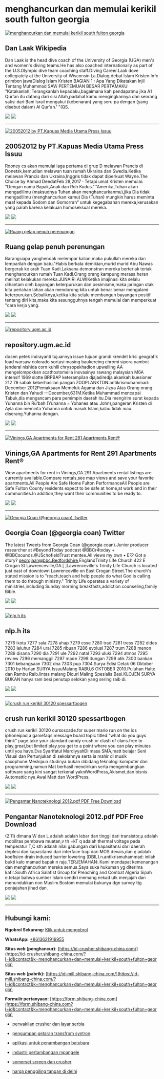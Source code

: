 # menghancurkan dan memulai kerikil south fulton georgia

<a href="https://swt.shibang-china.com/?l=id&img&k=menghancurkan+dan+memulai+kerikil+south+fulton+georgia" target="_blank">![menghancurkan dan memulai kerikil south fulton georgia](http://static.shibang-china.com/all-800x300/199.jpg)</a>

## Dan Laak Wikipedia
Dan Laak is the head dive coach of the University of Georgia (UGA) men's and women's diving teams.He has also coached internationally as part of the U.S.Olympic dive team coaching staff.Diving Career.Laak dove collegiately at the University of Wisconsin La.Dialog debat Islam Kristen Info primbon jawaDialog Islam Kristen BAGIAN 1 : Apa Yang Dikatakan Injil Tentang Muhammad SAW PERTEMUAN BESAR PERTAMAKU "Katakanlah,'Terangkanlah kepadaku,bagaimana kah pendapatmu jika A1 Qur'an itu datang dari sisi Allah,padahal kamu mengingkarinya dan seorang saksi dari Bani lsrail mengakui (kebenaran) yang seru pa dengan (yang disebut dalam) Al Qur'an.' "(QS.


<a href="https://whatsapp.shibangsoft.com/WhatsApp.php" target="_blank" title="WhatsApp">![](http://static.shibang-china.com/icon/whatsapp.png)</a> <a href="https://swt.shibang-china.com/?l=id&icon&k=menghancurkan+dan+memulai+kerikil+south+fulton+georgia" target="_blank">![](http://static.shibang-china.com/icon/chat-id.png)</a>

---

<a href="https://swt.shibang-china.com/?l=id&img&k=menghancurkan+dan+memulai+kerikil+south+fulton+georgia" target="_blank">![20052012 by PT.Kapuas Media Utama Press Issuu](http://static.shibang-china.com/all-800x300/1503.jpg)</a>

## 20052012 by PT.Kapuas Media Utama Press Issuu
Rooney cs akan memulai laga pertama di grup D melawan Prancis di Donetsk,kemudian melawan tuan rumah Ukraina dan Swedia.Ketika melawan Prancis dan Ukraina,Inggris tidak dapat diperkuat Wayne.The Choice by Ahmad DeedatFeb 28,2017 · Tetapi umat Kristen memulai: "Dengan nama Bapak,Anak dan Roh Kudus."."Amerika,Tuhan akan mengadilimu (maksudnya Tuhan akan menghancurkanmu),jika Dia tidak mengadilimu (menghancurkan kamu) Dia (Tuhan) mungkin harus meminta maaf kepada Sodom dan Gomorrah" untuk kegegabahan mereka,kerusakan yang parah karena kelakuan homoseksual mereka.


<a href="https://whatsapp.shibangsoft.com/WhatsApp.php" target="_blank" title="WhatsApp">![](http://static.shibang-china.com/icon/whatsapp.png)</a> <a href="https://swt.shibang-china.com/?l=id&icon&k=menghancurkan+dan+memulai+kerikil+south+fulton+georgia" target="_blank">![](http://static.shibang-china.com/icon/chat-id.png)</a>

---

<a href="https://swt.shibang-china.com/?l=id&img&k=menghancurkan+dan+memulai+kerikil+south+fulton+georgia" target="_blank">![Ruang gelap penuh perenungan](http://static.shibang-china.com/all-800x300/722.jpg)</a>

## Ruang gelap penuh perenungan
Barangsiapa yanghendak melempar kalian,maka pukullah mereka dan lemparilah dengan batu."Habis berkata demikian,murid murid Abu Nawas bergerak ke arah Tuan Kadi.Laksana demonstran mereka berteriak teriak menghancurkan rumah Tuan Kadi.Orang orang kampung merasa heran melihat kelakukan mereka.JUNAIRI ALWIKetika imajinasi kita selalu dihantam oleh bayangan keterpurukan dan pesimisme,maka jaringan otak kita perlahan lahan akan mendorong kita untuk benar benar mengalami keterpurukan.Sebaliknya,ketika kita selalu membangun bayangan positif tentang diri kita,maka kita sesungguhnya tengah memulai dan memperkuat "cara kerja yang.


<a href="https://whatsapp.shibangsoft.com/WhatsApp.php" target="_blank" title="WhatsApp">![](http://static.shibang-china.com/icon/whatsapp.png)</a> <a href="https://swt.shibang-china.com/?l=id&icon&k=menghancurkan+dan+memulai+kerikil+south+fulton+georgia" target="_blank">![](http://static.shibang-china.com/icon/chat-id.png)</a>

---

<a href="https://swt.shibang-china.com/?l=id&img&k=menghancurkan+dan+memulai+kerikil+south+fulton+georgia" target="_blank">![repository.ugm.ac.id](http://static.shibang-china.com/all-800x300/224.jpg)</a>

## repository.ugm.ac.id
dosen petek indrayanti tujuannya issue tujuan grandi krendet krisi geografik load warsaw colorado sortasi masing baukereing chromi sipora yambot jenderal nishida corn kuhlii chrysopekhadion upwelling AA mengelompokkan acathostomella inovasinya rawang malaysian M6A intensif 1969 slotte BRPBAP keterampilan djajadiredja akankah kuesioner 212 79 sabak keberhasilan pangan ZOOPLANKTON.antikrismuhammad: December 2012Pemaksaan Memeluk Agama dan Jizya Atas Orang orang Kristen dan Yahudi —December,631M.Ketika Muhammad mencapai Tabuk,dia mengancam para pemimpin daerah itu.Dia mengirim surat kepada Yuhanna bin Ru'bah (Yuhanna = Yohanes atau John),pangeran Kristen di Ayla dan meminta Yuhanna untuk masuk Islam,kalau tidak mau diserang.Yuhanna dengan.


<a href="https://whatsapp.shibangsoft.com/WhatsApp.php" target="_blank" title="WhatsApp">![](http://static.shibang-china.com/icon/whatsapp.png)</a> <a href="https://swt.shibang-china.com/?l=id&icon&k=menghancurkan+dan+memulai+kerikil+south+fulton+georgia" target="_blank">![](http://static.shibang-china.com/icon/chat-id.png)</a>

---

<a href="https://swt.shibang-china.com/?l=id&img&k=menghancurkan+dan+memulai+kerikil+south+fulton+georgia" target="_blank">![Vinings,GA Apartments for Rent 291 Apartments Rent®](http://static.shibang-china.com/all-800x300/1237.jpg)</a>

## Vinings,GA Apartments for Rent 291 Apartments Rent®
View apartments for rent in Vinings,GA.291 Apartments rental listings are currently available.Compare rentals,see map views and save your favorite apartments.All People Are Safe Home Fulton PerformanceAll People are Safe Fulton County residents expect to be safe at home,at work and in their communities.In addition,they want their communities to be ready to.


<a href="https://whatsapp.shibangsoft.com/WhatsApp.php" target="_blank" title="WhatsApp">![](http://static.shibang-china.com/icon/whatsapp.png)</a> <a href="https://swt.shibang-china.com/?l=id&icon&k=menghancurkan+dan+memulai+kerikil+south+fulton+georgia" target="_blank">![](http://static.shibang-china.com/icon/chat-id.png)</a>

---

<a href="https://swt.shibang-china.com/?l=id&img&k=menghancurkan+dan+memulai+kerikil+south+fulton+georgia" target="_blank">![Georgia Coan (@georgia coan) Twitter](http://static.shibang-china.com/all-800x300/515.jpg)</a>

## Georgia Coan (@georgia coan) Twitter
The latest Tweets from Georgia Coan (@georgia coan).Junior producer researcher at #BeyondToday podcast @BBCr4today + @BBCsounds.@JSchofieldTrust mentee.All views my own • E♡ Got a story? georgiaan@bbc.Bedfordshire,EnglandTrinity Life Church 422 E Crogan St Lawrenceville,GA.[ ]Lawrenceville's Trinity Life Church is located just east of downtown Lawrenceville on East Crogan Street.The church's stated mission is to "reach,teach and help people do what God is calling them to do through ministry." Trinity Life operates a variety of ministries,including Sunday morning breakfasts,addiction counseling,family Bible.


<a href="https://whatsapp.shibangsoft.com/WhatsApp.php" target="_blank" title="WhatsApp">![](http://static.shibang-china.com/icon/whatsapp.png)</a> <a href="https://swt.shibang-china.com/?l=id&icon&k=menghancurkan+dan+memulai+kerikil+south+fulton+georgia" target="_blank">![](http://static.shibang-china.com/icon/chat-id.png)</a>

---

<a href="https://swt.shibang-china.com/?l=id&img&k=menghancurkan+dan+memulai+kerikil+south+fulton+georgia" target="_blank">![nlp.h its](http://static.shibang-china.com/all-800x300/1110.jpg)</a>

## nlp.h its
7276 ikota 7277 sala 7278 ahap 7279 esse 7280 trad 7281 tress 7282 dides 7283 leluhur 7284 urai 7285 ribuan 7286 evolusi 7287 trum 7288 menon 7289 disana 7290 dia 7291 ule 7292 natal 7293 uluki 7294 atmos 7295 review 7296 memanggil 7297 made 7298 itungan 7299 atik 7300 bankan 7301 kebangsaan 7302 dna 7303 pup 7304.Surya Edisi Cetak 06 Oktober 2010 by Harian SURYA IssuuMalang RABU,6 OKTOBER 2010.Puluhan Halte dan Rambu Raib.lintas malang Dicuri Maling Spesialis Besi.KLOJEN SURYA BUKAN hanya ram besi penutup selokan yang sering raib di.


<a href="https://whatsapp.shibangsoft.com/WhatsApp.php" target="_blank" title="WhatsApp">![](http://static.shibang-china.com/icon/whatsapp.png)</a> <a href="https://swt.shibang-china.com/?l=id&icon&k=menghancurkan+dan+memulai+kerikil+south+fulton+georgia" target="_blank">![](http://static.shibang-china.com/icon/chat-id.png)</a>

---

<a href="https://swt.shibang-china.com/?l=id&img&k=menghancurkan+dan+memulai+kerikil+south+fulton+georgia" target="_blank">![crush run kerikil 30120 spessartbogen](http://static.shibang-china.com/all-800x300/650.jpg)</a>

## crush run kerikil 30120 spessartbogen
crush run kerikil 30120 cursoscade.for super mario run on the ios iphoneipad,a gamefaqs message board topic titled "what do you guys think" page.take your standard candy crush or clash of clans.free to play,great,but limited play.you get to a point where you can play minutes until you have.Eva Syarifatul MardiyyahDi masa SMA,matt belajar Seni Visual dan Pertunjukan di sekolahnya serta ia mahir di musik saxophone.Meskipun studinya bukan dibidang teknologi komputer dan programming,namun Mat berhasil mendirikan serta mengembangkan software yang kini sangat terkenal yakniWordPress,Akismet,dan bisnis Automattic nya.Awal Matt dan WordPress.


<a href="https://whatsapp.shibangsoft.com/WhatsApp.php" target="_blank" title="WhatsApp">![](http://static.shibang-china.com/icon/whatsapp.png)</a> <a href="https://swt.shibang-china.com/?l=id&icon&k=menghancurkan+dan+memulai+kerikil+south+fulton+georgia" target="_blank">![](http://static.shibang-china.com/icon/chat-id.png)</a>

---

<a href="https://swt.shibang-china.com/?l=id&img&k=menghancurkan+dan+memulai+kerikil+south+fulton+georgia" target="_blank">![Pengantar Nanoteknologi 2012.pdf PDF Free Download](http://static.shibang-china.com/all-800x300/1278.jpg)</a>

## Pengantar Nanoteknologi 2012.pdf PDF Free Download
(2.11) dimana W dan L adalah adalah lebar dan tinggi dari transistor,μ adalah mobilitas pembawa muatan,v th =kT q adalah thermal voltage pada temperatur T,C sth adalah nilai gabungan dari kapasitansi dari daerah deplesi dan kapasitansi dari interface trap dari MOS devais,dan η adalah koefisien drain induced barrier lowering (DBIL).n.antikrismuhammad: inilah bukti kalo mamad bapak n raja.TERJEMAHAN:.Kami mendapat kemenangan dan menghancurkan mereka semua.Saya suka hukuman yg diterima kafir.South Africa Salafist Group for Preaching and Combat Algeria Sipah e.tetapi bahwa sumber Islam sendiri memang nekad utk menjajah dan menundukkan non Muslim.Bostom memulai bukunya dgn survey ttg penjajahan jihad dan.


<a href="https://whatsapp.shibangsoft.com/WhatsApp.php" target="_blank" title="WhatsApp">![](http://static.shibang-china.com/icon/whatsapp.png)</a> <a href="https://swt.shibang-china.com/?l=id&icon&k=menghancurkan+dan+memulai+kerikil+south+fulton+georgia" target="_blank">![](http://static.shibang-china.com/icon/chat-id.png)</a>

---
## Hubungi kami:

**Ngobrol Sekarang:** [Klik untuk mengobrol](https://swt.shibang-china.com?l=id&contact&k=menghancurkan+dan+memulai+kerikil+south+fulton+georgia)

**WhatsApp:**  [+8613621919955](https://whatsapp.shibangsoft.com/WhatsApp.php)

**Situs web (penghancur):** [https://id-crusher.shibang-china.com/](https://id-crusher.shibang-china.com/?l=id&contact&k=menghancurkan+dan+memulai+kerikil+south+fulton+georgia)

**Situs web (pabrik):** [https://id-mill.shibang-china.com/](https://id-mill.shibang-china.com/?l=id&contact&k=menghancurkan+dan+memulai+kerikil+south+fulton+georgia)

**Formulir pertanyaan:** [https://form.shibang-china.com](https://form.shibang-china.com?l=id&contact&k=menghancurkan+dan+memulai+kerikil+south+fulton+georgia)

* [perwakilan crusher dan layar serbia](../12/perwakilan%20crusher%20dan%20layar%20serbia.md)

* [pengumpan getaran transfrom syntron](../13/pengumpan%20getaran%20transfrom%20syntron.md)

* [aplikasi untuk penambangan batubara](../12/aplikasi%20untuk%20penambangan%20batubara.md)

* [industri pertambangan mpangele](../11/industri%20pertambangan%20mpangele.md)

* [somerset screen dan crusher](../13/somerset%20screen%20dan%20crusher.md)

* [harga penggiling tangan di delhi](../11/harga%20penggiling%20tangan%20di%20delhi.md)